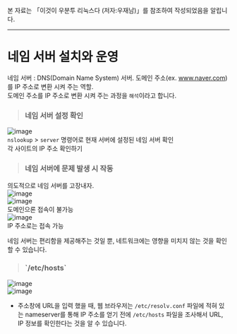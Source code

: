 본 자료는 「이것이 우분투 리눅스다 (저자:우재남)」를 참조하여 작성되었음을 알립니다.

---

# 네임 서버 설치와 운영

네임 서버 : DNS(Domain Name System) 서버. 도메인 주소(ex. www.naver.com)를 IP 주소로 변환 시켜 주는 역할.   
도메인 주소를 IP 주소로 변환 시켜 주는 과정을 `해석`이라고 합니다.   

> <h3>네임 서버 설정 확인</h3>

![image](https://user-images.githubusercontent.com/43658658/139817894-4575c4db-b945-43cd-ac6b-1bc9406c586d.png)   
`nslookup` > `server` 명령어로 현재 서버에 설정된 네임 서버 확인   
각 사이트의 IP 주소 확인하기

> <h3>네임 서버에 문제 발생 시 작동</h3>

의도적으로 네임 서버를 고장내자.   
![image](https://user-images.githubusercontent.com/43658658/139818847-175cbd24-04c4-4fa0-a1ab-be76a54c20b6.png)   
![image](https://user-images.githubusercontent.com/43658658/139819766-0ed1b721-03f8-4afb-aad4-27ff8904b28b.png)   
도메인으론 접속이 불가능   
![image](https://user-images.githubusercontent.com/43658658/139819498-ac535b2c-d444-4650-8a9f-a3aa1d0db824.png)   
IP 주소로는 접속 가능

네임 서버는 편리함을 제공해주는 것일 뿐, 네트워크에는 영향을 미치지 않는 것을 확인할 수 있습니다.   

> <h3>`/etc/hosts`</h3>

![image](https://user-images.githubusercontent.com/43658658/139820325-c05a18b4-e051-4fb3-8b49-bf09bfd53e54.png)   
![image](https://user-images.githubusercontent.com/43658658/139820467-60388506-b507-4ec8-ac15-4736bf2f432e.png)   
* 주소창에 URL을 입력 했을 때, 웹 브라우저는 `/etc/resolv.conf` 파일에 적혀 있는 nameserver를 통해 IP 주소를 얻기 
전에 `/etc/hosts` 파일을 조사해서 URL, IP 정보를 확인한다는 것을 알 수 있습니다.




